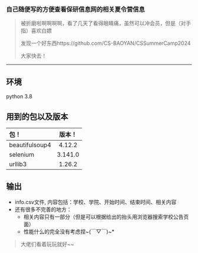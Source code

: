 ### 自己随便写的方便查看保研信息网的相关夏令营信息
>被折磨啦啊啊啊啊，看了几天了看得眼睛痛，虽然可以冲会员，但是（对手指）喜欢白嫖
>
>发现一个好东西https://github.com/CS-BAOYAN/CSSummerCamp2024
>
>大家快去！
----------------------------------------
## 环境
python 3.8
## 用到的包以及版本
|包！|版本！|
| :------------ |:---------------:|
|beautifulsoup4 | 4.12.2|
|selenium | 3.141.0|
| urllib3 | 1.26.2|
## 输出
+ info.csv文件, 内容包括：学校、学院、开始时间、结束时间、相关内容
+ 还有很多不完善的地方：
  - 相关内容只有一部分（但是可以根据给出的抬头用浏览器搜索学校公告页面）
  - 性能什么的完全没有考虑捏~(￣▽￣)~*
>大佬们看着玩玩就好~~
